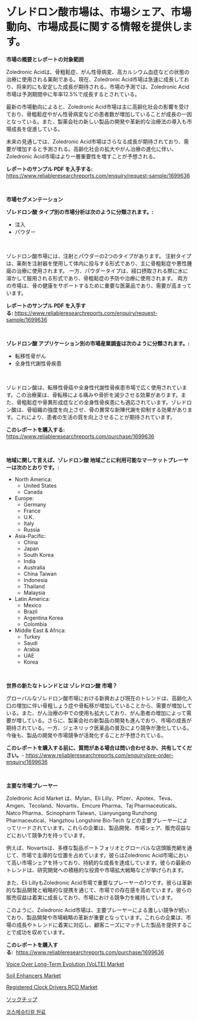 <p><h1>ゾレドロン酸市場は、市場シェア、市場動向、市場成長に関する情報を提供します。</h1></p><p><strong>市場の概要とレポートの対象範囲</strong></p>
<p><p>Zoledronic Acidは、骨粗鬆症、がん性骨病変、高カルシウム血症などの状態の治療に使用される薬剤である。現在、Zoledronic Acid市場は急速に成長しており、将来的にも安定した成長が期待される。市場の予測では、Zoledronic Acid市場は予測期間中に年率12.5%で成長するとされている。</p><p>最新の市場動向によると、Zoledronic Acid市場は主に高齢化社会の影響を受けており、骨粗鬆症やがん性骨病変などの患者数が増加していることが成長の一因となっている。また、製薬会社の新しい製品の開発や革新的な治療法の導入も市場成長を促進している。</p><p>未来の見通しでは、Zoledronic Acid市場はさらなる成長が期待されており、需要が増加すると予測される。高齢化社会の拡大やがん治療の進化に伴い、Zoledronic Acid市場はより一層重要性を増すことが予想される。</p></p>
<p><strong>レポートのサンプル PDF を入手する:</strong> <a href="https://www.reliableresearchreports.com/enquiry/request-sample/1699636">https://www.reliableresearchreports.com/enquiry/request-sample/1699636</a></p>
<p>&nbsp;</p>
<p><strong>市場セグメンテーション</strong></p>
<p><strong>ゾレドロン酸 タイプ別の市場分析は次のように分類されます。:</strong></p>
<p><ul><li>注入</li><li>パウダー</li></ul></p>
<p>&nbsp;</p>
<p><p>ゾレドロン酸市場には、注射とパウダーの2つのタイプがあります。 注射タイプは、薬剤を注射器を使用して体内に投与する形式であり、主に骨粗鬆症や悪性腫瘍の治療に使用されます。 一方、パウダータイプは、経口摂取される際に水に溶かして服用される形式であり、骨粗鬆症の予防や治療に使用されます。 両方の市場は、骨の健康をサポートするために重要な医薬品であり、需要が高まっています。</p></p>
<p><strong>レポートのサンプル PDF を入手する:</strong>&nbsp;<a href="https://www.reliableresearchreports.com/enquiry/request-sample/1699636">https://www.reliableresearchreports.com/enquiry/request-sample/1699636</a></p>
<p>&nbsp;</p>
<p><strong> ゾレドロン酸 アプリケーション別の市場産業調査は次のように分類されます。:</strong></p>
<p><ul><li>転移性骨がん</li><li>全身性代謝性骨疾患</li></ul></p>
<p>&nbsp;</p>
<p><p>ゾレドロン酸は、転移性骨癌や全身性代謝性骨疾患市場で広く使用されています。この治療薬は、骨転移による痛みや骨折を減少させる効果があります。また、骨粗鬆症や骨異形成症などの全身性骨疾患にも適応されています。ゾレドロン酸は、骨組織の強度を向上させ、骨の異常な新陳代謝を抑制する効果があります。これにより、患者の生活の質を向上させることが期待されています。</p></p>
<p><strong>このレポートを購入する:</strong>&nbsp; <a href="https://www.reliableresearchreports.com/purchase/1699636">https://www.reliableresearchreports.com/purchase/1699636</a></p>
<p>&nbsp;</p>
<p><strong>地域に関して言えば、ゾレドロン酸 地域ごとに利用可能なマーケットプレーヤーは次のとおりです。:</strong></p>
<p><ul>
    <li>
        North America:
        <ul>
            <li>United States</li>
            <li>Canada</li>
        </ul>
    </li>
    <li>
        Europe:
        <ul>
            <li>Germany</li>
            <li>France</li>
            <li>U.K.</li>
            <li>Italy</li>
            <li>Russia</li>
        </ul>
    </li>
    <li>
        Asia-Pacific:
        <ul>
            <li>China</li>
            <li>Japan</li>
            <li>South Korea</li>
            <li>India</li>
            <li>Australia</li>
            <li>China Taiwan</li>
            <li>Indonesia</li>
            <li>Thailand</li>
            <li>Malaysia</li>
        </ul>
    </li>
    <li>
        Latin America:
        <ul>
            <li>Mexico</li>
            <li>Brazil</li>
            <li>Argentina Korea</li>
            <li>Colombia</li>
        </ul>
    </li>
    <li>
        Middle East & Africa:
        <ul>
            <li>Turkey</li>
            <li>Saudi</li>
            <li>Arabia</li>
            <li>UAE</li>
            <li>Korea</li>
        </ul>
    </li>
    </ul></p>
<p>&nbsp;</p>
<p><strong>世界の新たなトレンドとは ゾレドロン酸 市場？</strong></p>
<p><p>グローバルなゾレドロン酸市場における新興および現在のトレンドは、高齢化人口の増加に伴い骨粗しょう症や骨転移が増加していることから、需要が増加している。また、がん治療の中での使用も拡大しており、がん患者の増加によって需要が増している。さらに、製薬会社の新製品の開発も進んでおり、市場の成長が期待されている。一方、ジェネリック医薬品の普及により競争が激化している。今後も、製品の開発や市場競争が活発化することが予想されている。</p></p>
<p><strong>このレポートを購入する前に、質問がある場合は問い合わせるか、共有してください。</strong>- <a href="https://www.reliableresearchreports.com/enquiry/pre-order-enquiry/1699636">https://www.reliableresearchreports.com/enquiry/pre-order-enquiry/1699636</a></p>
<p>&nbsp;</p>
<p><strong>主要な市場プレーヤー</strong></p>
<p><p>Zoledronic Acid Market は、Mylan、Eli Lilly、Pfizer、Apotex、Teva、Amgen、Tecoland、Novartis、Emcure Pharma、Taj Pharmaceuticals、Natco Pharma、Scinopharm Taiwan、Lianyungang Runzhong Pharmaceutical、Hangzhou Longshine Bio-Tech などの主要プレーヤーによってリードされています。これらの企業は、製品開発、市場シェア、販売収益などにおいて競争力を持っています。</p><p>例えば、Novartisは、多様な製品ポートフォリオとグローバルな店頭販売網を通じて、市場で主導的な位置を占めています。彼らはZoledronic Acid市場において高い市場シェアを持っており、持続的な成長を達成しています。彼らの最新のトレンドは、研究開発への積極的な投資や市場拡大戦略などが挙げられます。</p><p>また、Eli LillyもZoledronic Acid市場で重要なプレーヤーの1つです。彼らは革新的な製品開発と戦略的な提携を通じて、市場での存在感を高めています。彼らの販売収益は着実に成長しており、市場における競争力を維持しています。</p><p>このように、Zoledronic Acid市場は、主要プレーヤーによる激しい競争が続いており、製品開発や市場戦略の革新が重要となっています。これらの企業は、市場の成長やトレンドに着実に対応し、顧客ニーズにマッチした製品を提供することで成功を収めています。</p></p>
<p><strong>このレポートを購入する:</strong>&nbsp;&nbsp;<a href="https://www.reliableresearchreports.com/purchase/1699636">https://www.reliableresearchreports.com/purchase/1699636</a></p>
<p><p><a href="https://view.publitas.com/reportprime-1/insights-into-voice-over-long-term-evolution-volte-market-size-analysing-market-share-trends-and-growth-from-2024-to-2031/">Voice Over Long-Term Evolution (VoLTE) Market</a></p><p><a href="https://fearless-okapi-6c8.notion.site/Soil-Enhancers-Market-A-Comprehensive-Report-of-its-Market-Share-Growth-Trends-2024-2031-c04d2ea85b014c419f6c058e531cc730">Soil Enhancers Market</a></p><p><a href="https://issuu.com/reportprime-2/docs/registered-clock-drivers-rcd-market_989fe9791e9513">Registered Clock Drivers RCD Market</a></p><p><a href="https://medium.com/@eunawiegad2023/soc%E3%83%81%E3%83%83%E3%83%97%E5%B8%82%E5%A0%B4-%E3%82%BF%E3%82%A4%E3%83%97-%E3%82%A2%E3%83%97%E3%83%AA%E3%82%B1%E3%83%BC%E3%82%B7%E3%83%A7%E3%83%B3-%E3%81%8A%E3%82%88%E3%81%B3%E5%9C%B0%E7%90%86%E3%81%AB%E3%82%88%E3%82%8B%E5%8C%85%E6%8B%AC%E7%9A%84%E3%81%AA%E8%A9%95%E4%BE%A1-cd619be243c0">ソックチップ</a></p><p><a href="https://medium.com/@cute_priencsss/%EC%BD%94%EC%8A%A4%EB%A9%94%EC%8A%A4%ED%8B%B0%EC%BB%AC-%EC%84%B1%EB%B6%84-%EC%8B%9C%EC%9E%A5%EC%9D%80-%EC%8B%9C%EC%9E%A5-%EC%A0%90%EC%9C%A0%EC%9C%A8-%EC%8B%9C%EC%9E%A5-%ED%8A%B8%EB%A0%8C%EB%93%9C-%EB%B0%8F-%EC%8B%9C%EC%9E%A5-%EC%84%B1%EC%9E%A5%EC%97%90-%EB%8C%80%ED%95%9C-%EC%A0%95%EB%B3%B4%EB%A5%BC-%EC%A0%9C%EA%B3%B5%ED%95%A9%EB%8B%88%EB%8B%A4-145ceed9fcd6">코스메슈티컬 원료</a></p></p>